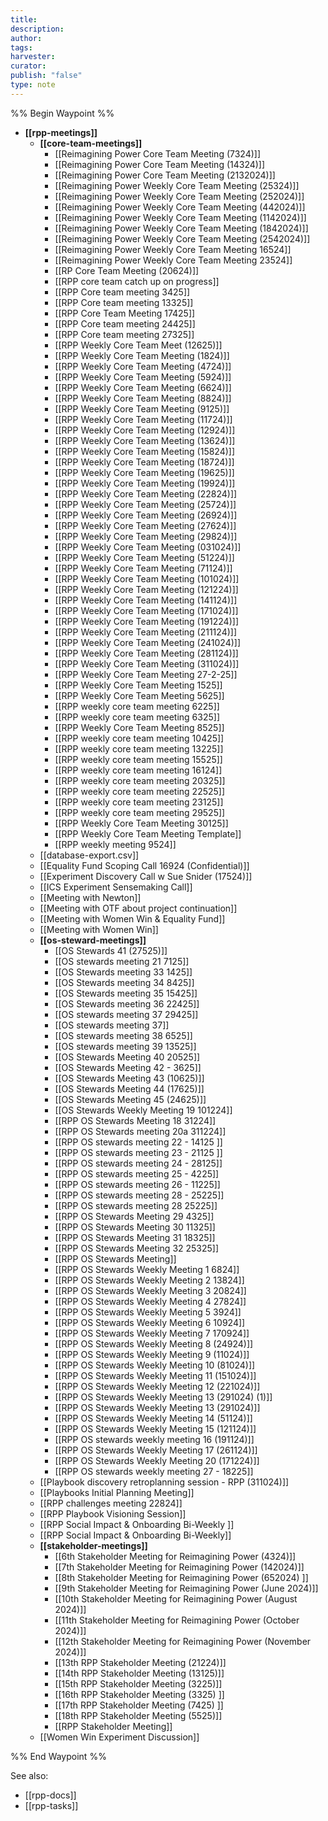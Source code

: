 ```yaml
---
title: 
description: 
author: 
tags: 
harvester: 
curator: 
publish: "false"
type: note
---
```

%% Begin Waypoint %%
- **[[rpp-meetings]]**
  - **[[core-team-meetings]]**
    - [[Reimagining Power Core Team Meeting (7324)]]
    - [[Reimagining Power Core Team Meeting (14324)]]
    - [[Reimagining Power Core Team Meeting (2132024)]]
    - [[Reimagining Power Weekly Core Team Meeting (25324)]]
    - [[Reimagining Power Weekly Core Team Meeting (252024)]]
    - [[Reimagining Power Weekly Core Team Meeting (442024)]]
    - [[Reimagining Power Weekly Core Team Meeting (1142024)]]
    - [[Reimagining Power Weekly Core Team Meeting (1842024)]]
    - [[Reimagining Power Weekly Core Team Meeting (2542024)]]
    - [[Reimagining Power Weekly Core Team Meeting 16524]]
    - [[Reimagining Power Weekly Core Team Meeting 23524]]
    - [[RP Core Team Meeting (20624)]]
    - [[RPP core team catch up on progress]]
    - [[RPP Core team meeting 3425]]
    - [[RPP Core team meeting 13325]]
    - [[RPP Core Team Meeting 17425]]
    - [[RPP Core team meeting 24425]]
    - [[RPP Core team meeting 27325]]
    - [[RPP Weekly Core Team Meet (12625)]]
    - [[RPP Weekly Core Team Meeting (1824)]]
    - [[RPP Weekly Core Team Meeting (4724)]]
    - [[RPP Weekly Core Team Meeting (5924)]]
    - [[RPP Weekly Core Team Meeting (6624)]]
    - [[RPP Weekly Core Team Meeting (8824)]]
    - [[RPP Weekly Core Team Meeting (9125)]]
    - [[RPP Weekly Core Team Meeting (11724)]]
    - [[RPP Weekly Core Team Meeting (12924)]]
    - [[RPP Weekly Core Team Meeting (13624)]]
    - [[RPP Weekly Core Team Meeting (15824)]]
    - [[RPP Weekly Core Team Meeting (18724)]]
    - [[RPP Weekly Core Team Meeting (19625)]]
    - [[RPP Weekly Core Team Meeting (19924)]]
    - [[RPP Weekly Core Team Meeting (22824)]]
    - [[RPP Weekly Core Team Meeting (25724)]]
    - [[RPP Weekly Core Team Meeting (26924)]]
    - [[RPP Weekly Core Team Meeting (27624)]]
    - [[RPP Weekly Core Team Meeting (29824)]]
    - [[RPP Weekly Core Team Meeting (031024)]]
    - [[RPP Weekly Core Team Meeting (51224)]]
    - [[RPP Weekly Core Team Meeting (71124)]]
    - [[RPP Weekly Core Team Meeting (101024)]]
    - [[RPP Weekly Core Team Meeting (121224)]]
    - [[RPP Weekly Core Team Meeting (141124)]]
    - [[RPP Weekly Core Team Meeting (171024)]]
    - [[RPP Weekly Core Team Meeting (191224)]]
    - [[RPP Weekly Core Team Meeting (211124)]]
    - [[RPP Weekly Core Team Meeting (241024)]]
    - [[RPP Weekly Core Team Meeting (281124)]]
    - [[RPP Weekly Core Team Meeting (311024)]]
    - [[RPP Weekly Core Team Meeting 27-2-25]]
    - [[RPP Weekly Core Team Meeting 1525]]
    - [[RPP Weekly Core Team Meeting 5625]]
    - [[RPP weekly core team meeting 6225]]
    - [[RPP weekly core team meeting 6325]]
    - [[RPP Weekly Core Team Meeting 8525]]
    - [[RPP weekly core team meeting 10425]]
    - [[RPP weekly core team meeting 13225]]
    - [[RPP weekly core team meeting 15525]]
    - [[RPP weekly core team meeting 16124]]
    - [[RPP weekly core team meeting 20325]]
    - [[RPP weekly core team meeting 22525]]
    - [[RPP weekly core team meeting 23125]]
    - [[RPP weekly core team meeting 29525]]
    - [[RPP Weekly Core Team Meeting 30125]]
    - [[RPP Weekly Core Team Meeting Template]]
    - [[RPP weekly meeting 9524]]
  - [[database-export.csv]]
  - [[Equality Fund Scoping Call 16924 (Confidential)]]
  - [[Experiment Discovery Call w Sue Snider (17524)]]
  - [[ICS Experiment Sensemaking Call]]
  - [[Meeting with Newton]]
  - [[Meeting with OTF about project continuation]]
  - [[Meeting with Women Win & Equality Fund]]
  - [[Meeting with Women Win]]
  - **[[os-steward-meetings]]**
    - [[OS Stewards 41 (27525)]]
    - [[OS stewards meeting 21 7125]]
    - [[OS Stewards meeting 33 1425]]
    - [[OS Stewards meeting 34 8425]]
    - [[OS Stewards meeting 35 15425]]
    - [[OS Stewards meeting 36 22425]]
    - [[OS stewards meeting 37 29425]]
    - [[OS stewards meeting 37]]
    - [[OS stewards meeting 38 6525]]
    - [[OS stewards meeting 39 13525]]
    - [[OS Stewards Meeting 40 20525]]
    - [[OS Stewards Meeting 42 - 3625]]
    - [[OS Stewards Meeting 43 (10625)]]
    - [[OS Stewards Meeting 44 (17625)]]
    - [[OS Stewards Meeting 45 (24625)]]
    - [[OS Stewards Weekly Meeting 19 101224]]
    - [[RPP OS Stewards Meeting 18 31224]]
    - [[RPP OS Stewards meeting 20a 311224]]
    - [[RPP OS stewards meeting 22 - 14125 ]]
    - [[RPP OS stewards meeting 23 - 21125 ]]
    - [[RPP OS stewards meeting 24 - 28125]]
    - [[RPP OS stewards meeting 25 - 4225]]
    - [[RPP OS stewards meeting 26 - 11225]]
    - [[RPP OS stewards meeting 28 - 25225]]
    - [[RPP OS stewards meeting 28 25225]]
    - [[RPP OS Stewards Meeting 29 4325]]
    - [[RPP OS Stewards Meeting 30 11325]]
    - [[RPP OS Stewards Meeting 31 18325]]
    - [[RPP OS Stewards Meeting 32 25325]]
    - [[RPP OS Stewards Meeting]]
    - [[RPP OS Stewards Weekly Meeting 1 6824]]
    - [[RPP OS Stewards Weekly Meeting 2 13824]]
    - [[RPP OS Stewards Weekly Meeting 3  20824]]
    - [[RPP OS Stewards Weekly Meeting 4 27824]]
    - [[RPP OS Stewards Weekly Meeting 5 3924]]
    - [[RPP OS Stewards Weekly Meeting 6 10924]]
    - [[RPP OS Stewards Weekly Meeting 7 170924]]
    - [[RPP OS Stewards Weekly Meeting 8 (24924)]]
    - [[RPP OS Stewards Weekly Meeting 9 (11024)]]
    - [[RPP OS Stewards Weekly Meeting 10 (81024)]]
    - [[RPP OS Stewards Weekly Meeting 11 (151024)]]
    - [[RPP OS Stewards Weekly Meeting 12 (221024)]]
    - [[RPP OS Stewards Weekly Meeting 13 (291024) (1)]]
    - [[RPP OS Stewards Weekly Meeting 13 (291024)]]
    - [[RPP OS Stewards Weekly Meeting 14 (51124)]]
    - [[RPP OS Stewards Weekly Meeting 15 (121124)]]
    - [[RPP OS stewards weekly meeting 16 (191124)]]
    - [[RPP OS Stewards Weekly Meeting 17 (261124)]]
    - [[RPP OS Stewards Weekly Meeting 20 (171224)]]
    - [[RPP OS stewards weekly meeting 27 - 18225]]
  - [[Playbook discovery retroplanning session - RPP (311024)]]
  - [[Playbooks Initial Planning Meeting]]
  - [[RPP challenges meeting 22824]]
  - [[RPP Playbook Visioning Session]]
  - [[RPP Social Impact & Onboarding Bi-Weekly ]]
  - [[RPP Social Impact & Onboarding Bi-Weekly]]
  - **[[stakeholder-meetings]]**
    - [[6th Stakeholder Meeting for Reimagining Power (4324)]]
    - [[7th Stakeholder Meeting for Reimagining Power (142024)]]
    - [[8th Stakeholder Meeting for Reimagining Power (652024) ]]
    - [[9th Stakeholder Meeting for Reimagining Power (June 2024)]]
    - [[10th Stakeholder Meeting for Reimagining Power (August 2024)]]
    - [[11th Stakeholder Meeting for Reimagining Power (October 2024)]]
    - [[12th Stakeholder Meeting for Reimagining Power (November 2024)]]
    - [[13th RPP Stakeholder Meeting (21224)]]
    - [[14th RPP Stakeholder Meeting (13125)]]
    - [[15th RPP Stakeholder Meeting (3225)]]
    - [[16th RPP Stakeholder Meeting (3325) ]]
    - [[17th RPP Stakeholder Meeting (7425)  ]]
    - [[18th RPP Stakeholder Meeting (5525)]]
    - [[RPP Stakeholder Meeting]]
  - [[Women Win Experiment Discussion]]

%% End Waypoint %%

See also: 
- [[rpp-docs]]
- [[rpp-tasks]]
